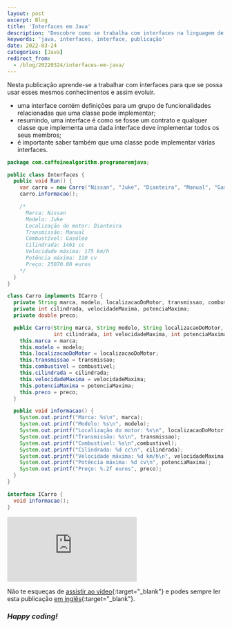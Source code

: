 ```yaml
---
layout: post
excerpt: Blog
title: 'Interfaces em Java'
description: 'Descobre como se trabalha com interfaces na linguagem de programação Java. Obtém respostas às tuas dúvidas com a teoria e os exemplos apresentados.'
keywords: 'java, interfaces, interface, publicação'
date: 2022-03-24
categories: [Java]
redirect_from:
  - /blog/20220324/interfaces-em-java/
---
```


Nesta publicação aprende-se a trabalhar com interfaces para que se possa usar esses mesmos conhecimentos e assim evoluir.

- uma interface contém definições para um grupo de funcionalidades relacionadas que uma classe pode implementar;
- resumindo, uma interface é como se fosse um contrato e qualquer classe que implementa uma dada interface deve implementar todos os seus membros;
- é importante saber também que uma classe pode implementar várias interfaces.

```java
package com.caffeinealgorithm.programaremjava;

public class Interfaces {
  public void Run() {
    var carro = new Carro("Nissan", "Juke", "Dianteira", "Manual", "Gasóleo", 1461, 175, 110, 25070);
    carro.informacao();

    /*
      Marca: Nissan
      Modelo: Juke
      Localização do motor: Dianteira
      Transmissão: Manual
      Combustível: Gasóleo
      Cilindrada: 1461 cc
      Velocidade máxima: 175 km/h
      Potência máxima: 110 cv
      Preço: 25070.00 euros
    */
  }
}

class Carro implements ICarro {
  private String marca, modelo, localizacaoDoMotor, transmissao, combustivel;
  private int cilindrada, velocidadeMaxima, potenciaMaxima;
  private double preco;

  public Carro(String marca, String modelo, String localizacaoDoMotor, String transmissao, String combustivel,
               int cilindrada, int velocidadeMaxima, int potenciaMaxima, double preco) {
    this.marca = marca;
    this.modelo = modelo;
    this.localizacaoDoMotor = localizacaoDoMotor;
    this.transmissao = transmissao;
    this.combustivel = combustivel;
    this.cilindrada = cilindrada;
    this.velocidadeMaxima = velocidadeMaxima;
    this.potenciaMaxima = potenciaMaxima;
    this.preco = preco;
  }

  public void informacao() {
    System.out.printf("Marca: %s\n", marca);
    System.out.printf("Modelo: %s\n", modelo);
    System.out.printf("Localização do motor: %s\n", localizacaoDoMotor);
    System.out.printf("Transmissão: %s\n", transmissao);
    System.out.printf("Combustível: %s\n",combustivel);
    System.out.printf("Cilindrada: %d cc\n", cilindrada);
    System.out.printf("Velocidade máxima: %d km/h\n", velocidadeMaxima);
    System.out.printf("Potência máxima: %d cv\n", potenciaMaxima);
    System.out.printf("Preço: %.2f euros", preco);
  }
}

interface ICarro {
  void informacao();
}
```

<div class="video-container">
  <iframe src="https://www.youtube.com/embed/0I7MyvAkBK0" frameborder="0" allowfullscreen></iframe>
</div>

Não te esqueças de [assistir ao vídeo](https://youtu.be/0I7MyvAkBK0){:target="\_blank"} e podes sempre ler esta publicação [em inglês](https://nelsonsilvadev.com/blog/interfaces-in-java/){:target="\_blank"}.

### _Happy coding!_
